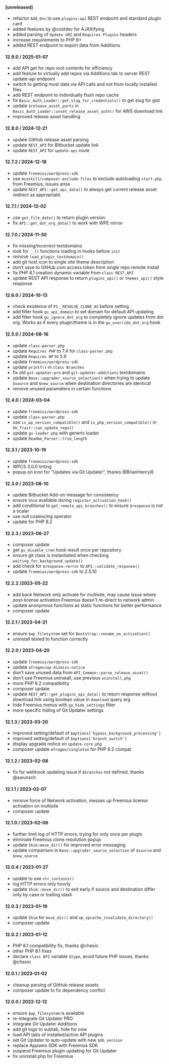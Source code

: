#### [unreleased]
* refactor `Add_Ons` to use `plugins-api` REST endpoint and standard plugin card
* added features by @costdev for AJAXifying
* added parsing of `Update URI` and `Requires Plugins` headers
* increase requirements to PHP 8+
* added REST endpoint to export data from Additions

#### 12.9.0 / 2025-01-07
* add API get for repo root contents for efficiency
* add feature to virtually add repos via Additions tab to server REST update-api endpoint
* switch to getting most data via API calls and not from locally installed files
* add REST endpoint to individually flush repo cache
* fix `Basic_Auth_Loader::get_slug_for_credentials()` to get slug for gist
* update `$release_asset_parts` in `Basic_Auth_Loader::unset_release_asset_auth()` for AWS download link
* improved release asset handling

#### 12.8.0 / 2024-12-21
* update GitHub release asset parsing
* update `REST_API` for Bitbucket update link
* update `REST_API` for `update-api` route

#### 12.7.2 / 2024-12-18
* update `freemius/wordpress-sdk`
* use `mcaskill/composer-exclude-files` to exclude autoloading `start.php` from Freemius, issues arise
* update `REST_API::get_api_data()` to always get current release asset redirect as appropriate

#### 12.7.1 / 2024-12-02
* use `get_file_date()` to return plugin version
* fix `API::get_dot_org_data()` to work with WPE mirror

#### 12.7.0 / 2024-11-30
* fix missing/incorrect textdomains
* look for `__()` functions loading in hooks before `init`
* remove `load_plugin_textdomain()`
* add git host icon to single site theme description
* don't save to GitHub.com access token from single repo remote install
* fix PHP 8.1 creation dynamic variable from `class REST_API`
* update REST API response to return `plugins_api()` or `themes_api()` style response

#### 12.6.0 / 2024-10-13
* check existence of `FS__RESOLVE_CLONE_AS` before setting
* add filter hook `gu_api_domain` to set domain for default API updating
* add filter hook `gu_ignore_dot_org` to completely ignore updates from dot org. Works as if every plugin/theme is in the `gu_override_dot_org` hook

#### 12.5.0 / 2024-08-16
* update `class-parser.php`
* update `Requires PHP` to 7.4 for `class-parser.php`
* update `Requires WP` to 5.9
* update `freemius/wordpress-sdk`
* update `printf()` in `class Branches`
* fix old `git-updater-pro` and `git-updater-additions` textdomains
* update `Base::upgrader_source_selection()` when trying to update `$source` and `$new_source` when destination directories are identical
* remove unused parameters in certain functions

#### 12.4.0 / 2024-03-04
* update `freemius/wordpress-sdk`
* update `class-parser.php`
* use `is_wp_version_compatible()` and `is_php_version_compatible()` in `GU_Trait::can_update_repo()`
* update `gu-loader.php` with generic loader
* update `Readme_Parser::trim_length`

#### 12.3.1 / 2023-10-19
* update `freemius/wordpress-sdk`
* WPCS 3.0.0 linting
* popup on icon for "Updates via Git Updater", thanks @BrianHenryIE

#### 12.3.0 / 2023-08-10
* update Bitbucket Add-on message for consistency
* ensure `Shim` available during `register_activation_hook()`
* add conditional to `get_remote_api_branches()` to ensure `$response` is not a scalar
* use null coalescing operator
* update for PHP 8.2

#### 12.2.3 / 2023-06-27
* composer update
* get `gu_disable_cron` hook result once per repository
* ensure git class is instantiated when checking `waiting_for_background_update()`
* add check for `$response->error` to `API::validate_response()`
* update `freemius/wordpress-sdk` to 2.5.10

#### 12.2.2 /2023-05-22
* add back Network only activate for multisite, may cause issue where post-license activation Freemius doesn't re-direct to network admin
* update anonymous functions as static functions for better performance
* composer update

#### 12.2.1 / 2023-04-21
* ensure `$wp_filesystem` set for `Bootstrap::rename_on_activation()`
* uninstall tested to function correctly

#### 12.2.0 / 2023-04-20
* update `freemius/wordpress-sdk`
* update `afragen/wp-dismiss-notice`
* don't save unused data from `API_Common::parse_release_asset()`
* don't use Freemius uninstall, use previous `uninstall.php`
* more PHP 8.2 compatibility
* composer update
* update `REST_API::get_plugins_api_data()` to return response without download link using boolean value in `download` query arg
* hide Freemius menus with `gu_hide_settings` filter
* more specific hiding of Git Updater settings

#### 12.1.3 / 2023-03-20
* improved setting/default of `$options['bypass_background_processing']`
* improved setting/default of `$options['branch_switch']`
* display upgrade notice on `update-core.php`
* composer update `afragen/singleton` for PHP 8.2 compat

#### 12.1.2 / 2023-02-08
* fix for webhook updating issue if `$branches` not defined, thanks @awunsch

#### 12.1.1 / 2023-02-07
* remove force of Network activation, messes up Freemius license activation on multisite
* composer update

#### 12.1.0 / 2023-02-06
* further limit log of HTTP errors, trying for only once per plugin
* eliminate Freemius clone resolution popup
* update `Shim:move_dir()` for improved error messaging
* update comparison in `Base::upgrader_source_selection` of `$source` and `$new_source`

#### 12.0.4 / 2023-01-27
* update to use `str_contains()`
* log HTTP errors only hourly
* update `Shim::move_dir()` to exit early if source and destination differ only by case or trailing slash

#### 12.0.3 / 2023-01-19
* update `Shim` for `move_dir()` and `wp_opcache_invalidate_directory()`
* composer update

#### 12.0.2 / 2023-01-12
* PHP 8.1 compatibility fix, thanks @chesio
* other PHP 8.1 fixes
* declare `class API` variable `$type`, avoid future PHP issues, thanks @chesio

#### 12.0.1 / 2023-01-02
* cleanup parsing of GitHub release assets
* composer update to fix dependency conflict

#### 12.0.0 / 2022-12-12
* ensure `$wp_filesystem` is available
* re-integrate Git Updater PRO
* integrate Git Updater Additions
* add git logo to subtab, hide for now
* load API tabs of installed/active API plugins
* set Git Updater to auto-update with new `$db_version`
* replace Appsero SDK with Freemius SDK
* suspend Freemius plugin updating for Git Updater
* fix uninstall.php for Freemius
